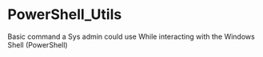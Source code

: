 # PowerShell_Utils
Basic command a Sys admin could use While interacting with the Windows Shell (PowerShell)
